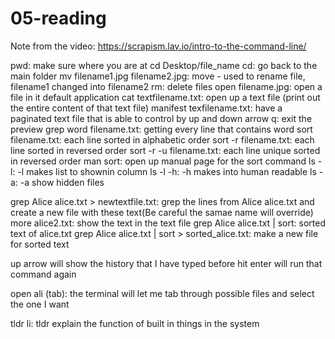 # 05-reading
 
Note from the video:
https://scrapism.lav.io/intro-to-the-command-line/

pwd: make sure where you are at
cd Desktop/file_name
cd: go back to the main folder
mv filename1.jpg filename2.jpg: move - used to rename file, filename1 changed into filename2
rm: delete files
open filename.jpg: open a file in it default application
cat textfilename.txt: open up a text file (print out the entire content of that text file)
manifest texfilename.txt: have a paginated text file that is able to control by up and down arrow
    q: exit the preview
grep word filename.txt: getting every line that contains word
sort filename.txt: each line sorted in alphabetic order
sort -r filename.txt: each line sorted in reversed order
sort -r -u filename.txt: each line unique sorted in reversed order
man sort: open up manual page for the sort command
ls -l: -l makes list to shownin column
ls -l -h: -h makes into human readable 
ls -a: -a show hidden files

grep Alice alice.txt > newtextfile.txt: grep the lines from Alice alice.txt and create a new file with these text(Be careful the samae name will override)
more alice2.txt: show the text in the text file
grep Alice alice.txt | sort: sorted text of alice.txt
grep Alice alice.txt | sort > sorted_alice.txt: make a new file for sorted text

up arrow will show the history that I have typed before
 hit enter will run that command again

open ali (tab): the terminal will let me tab through possible files and select the one I want

tldr li: tldr explain the function of built in things in the system

